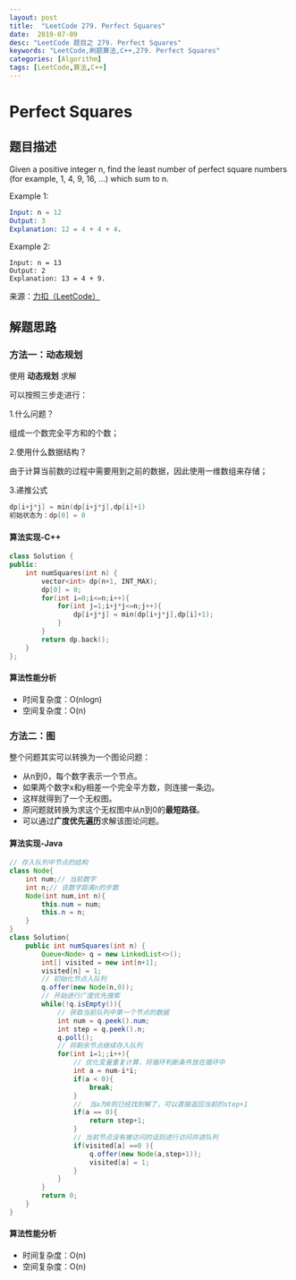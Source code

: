 ```yaml
---
layout: post
title:  "LeetCode 279. Perfect Squares"
date:  2019-07-09
desc: "LeetCode 题目之 279. Perfect Squares"
keywords: "LeetCode,刷题算法,C++,279. Perfect Squares"
categories: [Algorithm]
tags: [LeetCode,算法,C++]
---
```

# Perfect Squares

## 题目描述

Given a positive integer n, find the least number of perfect square numbers (for example, 1, 4, 9, 16, ...) which sum to n.

Example 1:

```s
Input: n = 12
Output: 3 
Explanation: 12 = 4 + 4 + 4.
```

Example 2:

```
Input: n = 13
Output: 2
Explanation: 13 = 4 + 9.
```

来源：[力扣（LeetCode）](https://leetcode-cn.com/problems/perfect-squares)

## 解题思路

### 方法一：动态规划

使用 **动态规划** 求解

可以按照三步走进行：

1.什么问题？

组成一个数完全平方和的个数；

2.使用什么数据结构？

由于计算当前数的过程中需要用到之前的数据，因此使用一维数组来存储；

3.递推公式

```s
dp[i+j*j] = min(dp[i+j*j],dp[i]+1)
初始状态为：dp[0] = 0
```

#### 算法实现-C++

```cpp
class Solution {
public:
    int numSquares(int n) {
        vector<int> dp(n+1, INT_MAX);
        dp[0] = 0;
        for(int i=0;i<=n;i++){
            for(int j=1;i+j*j<=n;j++){
                dp[i+j*j] = min(dp[i+j*j],dp[i]+1);
            }
        }
        return dp.back();
    }
};
```

#### 算法性能分析

- 时间复杂度：O(nlogn)
- 空间复杂度：O(n)

### 方法二：图

整个问题其实可以转换为一个图论问题：

- 从n到0，每个数字表示一个节点。
- 如果两个数字x和y相差一个完全平方数，则连接一条边。
- 这样就得到了一个无权图。
- 原问题就转换为求这个无权图中从n到0的**最短路径**。
- 可以通过**广度优先遍历**求解该图论问题。

#### 算法实现-Java

```java
// 存入队列中节点的结构
class Node{
    int num;// 当前数字
    int n;// 该数字距离n的步数
    Node(int num,int n){
        this.num = num;
        this.n = n;
    }
}
class Solution{
    public int numSquares(int n) {
        Queue<Node> q = new LinkedList<>();
        int[] visited = new int[n+1];
        visited[n] = 1;
        // 初始化节点入队列
        q.offer(new Node(n,0));
        // 开始进行广度优先搜索
        while(!q.isEmpty()){
            // 获取当前队列中第一个节点的数据
            int num = q.peek().num;
            int step = q.peek().n;
            q.poll();
            // 将剩余节点继续存入队列
            for(int i=1;;i++){
                // 优化变量重复计算，将循环判断条件放在循环中
                int a = num-i*i;
                if(a < 0){
                    break;
                }
                //  当a为0则已经找到解了，可以直接返回当前的step+1
                if(a == 0){
                    return step+1;
                }
                // 当前节点没有被访问的话则进行访问并进队列
                if(visited[a] ==0 ){
                    q.offer(new Node(a,step+1));
                    visited[a] = 1;
                }
            }
        }
        return 0;
    }
}
```

#### 算法性能分析

- 时间复杂度：O(n)
- 空间复杂度：O(n)

